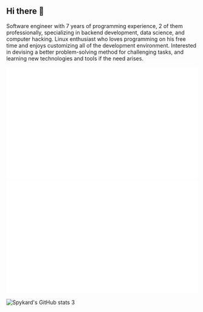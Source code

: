 ## Hi there 👋

Software engineer with 7 years of programming experience, 2 of them professionally, specializing in backend development, data science, and computer hacking. Linux enthusiast who loves programming on his free time and enjoys customizing all of the development environment. Interested in devising a better problem-solving method for challenging tasks, and learning new technologies and tools if the need arises.

<!-- ![Spykard's GitHub stats 1](https://github-readme-stats.vercel.app/api?username=spykard&hide=issues&count_private=true&show_icons=true&include_all_commits=true) -->

![Spykard's GitHub stats 1](https://github.com/spykard/spykard/blob/stats_output/generated/overview.svg) ![Spykard's GitHub stats 2](https://github.com/spykard/spykard/blob/stats_output/generated/languages.svg)

![Spykard's GitHub stats 3](https://github.com/spykard/github-stats/blob/main/github-metrics.svg)

<!--
**spykard/spykard** is a ✨ _special_ ✨ repository because its `README.md` (this file) appears on your GitHub profile.

Here are some ideas to get you started:

- 🔭 I’m currently working on ...
- 🌱 I’m currently learning ...
- 👯 I’m looking to collaborate on ...
- 🤔 I’m looking for help with ...
- 💬 Ask me about ...
- 📫 How to reach me: ...
- 😄 Pronouns: ...
- ⚡ Fun fact: ...

Here are some GitHub statistics examples:
https://github.com/lowlighter/metrics
-->
